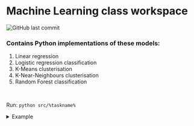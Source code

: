 # Machine Learning class workspace
![GitHub last commit](https://img.shields.io/github/last-commit/allenvox/machine-learning)<br>
### Contains Python implementations of these models:
1. Linear regression
2. Logistic regression classification
3. K-Means clusterisation
4. K-Near-Neighbours clusterisation
5. Random Forest classification
<br>

Run: `python src/%taskname%`
<details>
  <summary>Example</summary>

  `python src/linear-regression.py`
</details>
